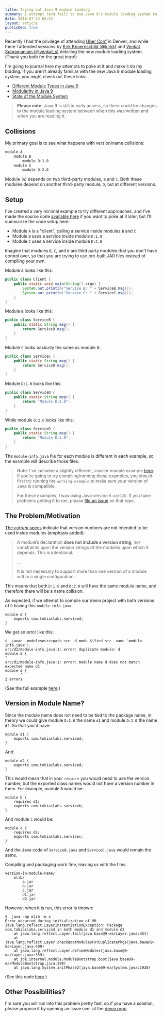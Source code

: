 ```yaml
---
title: Trying out Java 9 module loading
summary: I attempt (and fail) to use Java 9's module loading system to handle different versions of the same module.
date: 2016-07-23 08:53
layout: article
published: true
---
```


Recently I had the privilege of attending [Uber Conf](https://uberconf.com)
in Denver, and while there I attended sessions by
[Kirk Knoernschild (@kirkk)](https://twitter.com/pragkirk)
and
[Venkat Subramaniam (@venkat_s)](https://twitter.com/venkat_s)
detailing the new module loading system. (Thank you both for
the great intro!)

I'm going to journal here my attempts to poke at it and make it do my
bidding. If you aren't already familiar with the new Java 9 module
loading system, you might check out these links:

* [Different Module Types in Java 9](http://www.pixelstech.net/article/1460718799-Different-module-types-in-Java-9)
* [Modularity in Java 9](http://www.javaworld.com/article/2878952/java-platform/modularity-in-java-9.html)
* [State of the Module System](http://openjdk.java.net/projects/jigsaw/spec/sotms/)

> **Please note:** Java 9 is still in early access, so there could be changes to
> the module loading system between when this was written and when you
> are reading it.

## Collisions

My primary goal is to see what happens with version/name collisions:

```txt
module A
    module B
        module D:1.0
    module C
        module D:2.0
```

Module (`A`) depends on two third-party modules, `B` and `C`. Both these
modules depend on another third-party module, `D`, but at different versions.

## Setup

I've created a very minimal example to try different
approaches, and I've made the source code
[available here](https://github.com/tobiaslabs/java-9-module-demo)
if you want to poke at it later, but I'll summarize the
code setup here:

* Module `A` is a "client", calling a service inside modules `B` and `C`
* Module `B` uses a service inside module `D:1.0`
* Module `C` uses a service inside module `D:2.0`

Imagine that modules `B`, `C`, and `D` are third party modules that
you don't have control over, so that you are trying to use pre-built
JAR files instead of compiling your own.

Module `A` looks like this:

```java
public class Client {
	public static void main(String[] args) {
		System.out.println("Service B: " + ServiceB.msg());
		System.out.println("Service C: " + ServiceC.msg());
	}
}
```

Module `B` looks like this:

```java
public class ServiceB {
	public static String msg() {
		return ServiceD.msg();
	}
}
```

Module `C` looks basically the same as module `B`:

```java
public class ServiceC {
	public static String msg() {
		return ServiceD.msg();
	}
}
```

Module `D:1.0` looks like this:

```java
public class ServiceD {
	public static String msg() {
		return "Module D:1.0";
	}
}
```

While module `D:2.0` looks like this:

```java
public class ServiceD {
	public static String msg() {
		return "Module D:2.0";
	}
}
```

The `module-info.java` file for each module is different in each
example, so the example will describe those files.

> Note: I've included a slightly different, smaller module example
> [here](https://github.com/tobiaslabs/java-9-module-demo/tree/master/working-example).
> If you're going to try compiling/running these examples, you
> should first try running the `working-example` to make sure
> your version of Java is compatible.
>
> For these examples, I was using Java version `9-ea+128`. If you
> have problems getting it to run, please
> [file an issue](https://github.com/tobiaslabs/java-9-module-demo/issues)
> on that repo.

## The Problem/Motivation

[The *current* specs](http://openjdk.java.net/projects/jigsaw/spec/reqs/02)
indicate that version numbers are not intended to be used
inside modules (emphasis added):

> A module’s declaration **does not include a version string**, nor
> constraints upon the version strings of the modules upon which
> it depends. This is intentional.
>
> ...
>
> It is not necessary to support more than one version of a
> module within a single configuration.

This means that both `D:1.0` and `D:2.0` will have the same
module name, and therefore there will be a name collision.

As expected, if we attempt to compile our demo project with
both versions of `D` having this `module-info.java`

```
module d { 
	exports com.tobiaslabs.serviced;
}
```

We get an error like this:

```shell
$  javac -modulesourcepath src -d mods $(find src -name 'module-info.java')
src/d2/module-info.java:1: error: duplicate module: d
module d { 
^
src/d1/module-info.java:1: error: module name d does not match expected name d1
module d { 
       ^
2 errors
```

(See the full example
[here](https://github.com/tobiaslabs/java-9-module-demo/tree/master/name-collision).)

## Version in Module Name?

Since the module name does not need to be tied to the package
name, in theory we could give module `D:1.0` the name `d1`
and module `D:2.0` the name `d2`. So that you'd have:

```
module d1 {
	exports com.tobiaslabs.serviced;
}
```

And:

```
module d2 {
	exports com.tobiaslabs.serviced;
}
```

This would mean that in your `require` you would need to use the
version number, but the exported class names would not have a
version number in them. For example, module `B` would be:

```
module b {
	requires d1;
	exports com.tobiaslabs.serviceb;
}
```

And module `C` would be:

```
module c {
	requires d2;
	exports com.tobiaslabs.servicec;
}
```

And the Java code of `ServiceB.java` and `ServiceC.java` would
remain the same.


Compiling and packaging work fine, leaving us with the files:

```
version-in-module-name/
	mlib/
		a.jar
		b.jar
		c.jar
		d1.jar
		d2.jar
```

However, when it is run, this error is thrown:

```shell
$  java -mp mlib -m a
Error occurred during initialization of VM
java.lang.reflect.LayerInstantiationException: Package com.tobiaslabs.serviced in both module d1 and module d2
	at java.lang.reflect.Layer.fail(java.base@9-ea/Layer.java:451)
	at java.lang.reflect.Layer.checkBootModulesForDuplicatePkgs(java.base@9-ea/Layer.java:409)
	at java.lang.reflect.Layer.defineModules(java.base@9-ea/Layer.java:359)
	at jdk.internal.module.ModuleBootstrap.boot(java.base@9-ea/ModuleBootstrap.java:298)
	at java.lang.System.initPhase2(java.base@9-ea/System.java:1928)
```

(See this code [here](https://github.com/tobiaslabs/java-9-module-demo/tree/master/version-in-module-name).)

## Other Possibilities?

I'm sure you will run into this problem pretty fast, so if you
have a solution, please propose it by opening an issue over at
the [demo repo](https://github.com/tobiaslabs/java-9-module-demo/issues).
